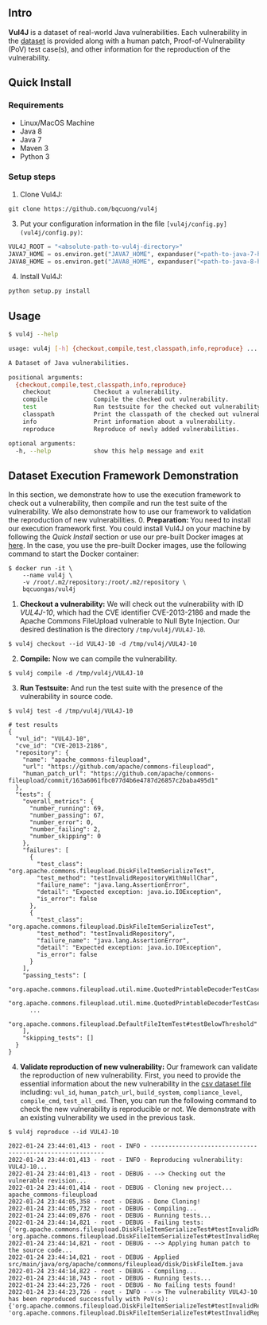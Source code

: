## Intro
**Vul4J** is a dataset of real-world Java vulnerabilities. 
Each vulnerability in the [dataset](dataset/vul4j_dataset.csv) is provided along with a human patch, Proof-of-Vulnerability (PoV) test case(s), and other information for the reproduction of the vulnerability. 

## Quick Install
### Requirements
* Linux/MacOS Machine
* Java 8
* Java 7
* Maven 3
* Python 3

### Setup steps
1. Clone Vul4J:
```shell
git clone https://github.com/bqcuong/vul4j
```

3. Put your configuration information in the file `[vul4j/config.py](vul4j/config.py)`:
```python
VUL4J_ROOT = "<absolute-path-to-vul4j-directory>"
JAVA7_HOME = os.environ.get("JAVA7_HOME", expanduser("<path-to-java-7-home-directory>"))
JAVA8_HOME = os.environ.get("JAVA8_HOME", expanduser("<path-to-java-8-home-directory>"))
```

4. Install Vul4J:
```python
python setup.py install
```
## Usage
```bash
$ vul4j --help

usage: vul4j [-h] {checkout,compile,test,classpath,info,reproduce} ...

A Dataset of Java vulnerabilities.

positional arguments:
  {checkout,compile,test,classpath,info,reproduce}
    checkout            Checkout a vulnerability.
    compile             Compile the checked out vulnerability.
    test                Run testsuite for the checked out vulnerability.
    classpath           Print the classpath of the checked out vulnerability.
    info                Print information about a vulnerability.
    reproduce           Reproduce of newly added vulnerabilities.

optional arguments:
  -h, --help            show this help message and exit
```

## Dataset Execution Framework Demonstration
In this section, we demonstrate how to use the execution framework to check out a vulnerability, then compile and run the test suite of the vulnerability.
We also demonstrate how to use our framework to validation the reproduction of new vulnerabilities.
0. **Preparation:** You need to install our execution framework first. You could install Vul4J on your machine by following the *Quick Install* section or use our pre-built Docker images at [here](here).
In the case, you use the pre-built Docker images, use the following command to start the Docker container:
```shell
$ docker run -it \
    --name vul4j \
    -v /root/.m2/repository:/root/.m2/repository \
    bqcuongas/vul4j
```

1. **Checkout a vulnerability:** We will check out the vulnerability with ID *VUL4J-10*, 
which had the CVE identifier CVE-2013-2186 and made the Apache Commons FileUpload vulnerable to Null Byte Injection.
Our desired destination is the directory `/tmp/vul4j/VUL4J-10`.
```shell
$ vul4j checkout --id VUL4J-10 -d /tmp/vul4j/VUL4J-10
```

2. **Compile:** Now we can compile the vulnerability.
```shell
$ vul4j compile -d /tmp/vul4j/VUL4J-10
```

3. **Run Testsuite:** And run the test suite with the presence of the vulnerability in source code.
```shell
$ vul4j test -d /tmp/vul4j/VUL4J-10

# test results
{
  "vul_id": "VUL4J-10",
  "cve_id": "CVE-2013-2186",
  "repository": {
    "name": "apache_commons-fileupload",
    "url": "https://github.com/apache/commons-fileupload",
    "human_patch_url": "https://github.com/apache/commons-fileupload/commit/163a6061fbc077d4b6e4787d26857c2baba495d1"
  },
  "tests": {
    "overall_metrics": {
      "number_running": 69,
      "number_passing": 67,
      "number_error": 0,
      "number_failing": 2,
      "number_skipping": 0
    },
    "failures": [
      {
        "test_class": "org.apache.commons.fileupload.DiskFileItemSerializeTest",
        "test_method": "testInvalidRepositoryWithNullChar",
        "failure_name": "java.lang.AssertionError",
        "detail": "Expected exception: java.io.IOException",
        "is_error": false
      },
      {
        "test_class": "org.apache.commons.fileupload.DiskFileItemSerializeTest",
        "test_method": "testInvalidRepository",
        "failure_name": "java.lang.AssertionError",
        "detail": "Expected exception: java.io.IOException",
        "is_error": false
      }
    ],
    "passing_tests": [
      "org.apache.commons.fileupload.util.mime.QuotedPrintableDecoderTestCase#invalidQuotedPrintableEncoding",
      "org.apache.commons.fileupload.util.mime.QuotedPrintableDecoderTestCase#unsafeDecodeLowerCase",
      ... 
      "org.apache.commons.fileupload.DefaultFileItemTest#testBelowThreshold"
    ],
    "skipping_tests": []
  }
}
```

4. **Validate reproduction of new vulnerability:** Our framework can validate the reproduction of new vulnerability.
First, you need to provide the essential information about the new vulnerability in the [csv dataset file](dataset/vul4j_dataset.csv) including: `vul_id`, `human_patch_url`, `build_system`, `compliance_level`, `compile_cmd`, `test_all_cmd`.
Then, you can run the following command to check the new vulnerability is reproducible or not. We demonstrate with an existing vulnerability we used in the previous task. 
```shell
$ vul4j reproduce --id VUL4J-10

2022-01-24 23:44:01,413 - root - INFO - ---------------------------------------------------------
2022-01-24 23:44:01,413 - root - INFO - Reproducing vulnerability: VUL4J-10...
2022-01-24 23:44:01,413 - root - DEBUG - --> Checking out the vulnerable revision...
2022-01-24 23:44:01,414 - root - DEBUG - Cloning new project... apache_commons-fileupload
2022-01-24 23:44:05,358 - root - DEBUG - Done Cloning!
2022-01-24 23:44:05,732 - root - DEBUG - Compiling...
2022-01-24 23:44:09,876 - root - DEBUG - Running tests...
2022-01-24 23:44:14,821 - root - DEBUG - Failing tests: {'org.apache.commons.fileupload.DiskFileItemSerializeTest#testInvalidRepository', 'org.apache.commons.fileupload.DiskFileItemSerializeTest#testInvalidRepositoryWithNullChar'}
2022-01-24 23:44:14,821 - root - DEBUG - --> Applying human patch to the source code...
2022-01-24 23:44:14,821 - root - DEBUG - Applied src/main/java/org/apache/commons/fileupload/disk/DiskFileItem.java
2022-01-24 23:44:14,822 - root - DEBUG - Compiling...
2022-01-24 23:44:18,743 - root - DEBUG - Running tests...
2022-01-24 23:44:23,726 - root - DEBUG - No failing tests found!
2022-01-24 23:44:23,726 - root - INFO - --> The vulnerability VUL4J-10 has been reproduced successfully with PoV(s): {'org.apache.commons.fileupload.DiskFileItemSerializeTest#testInvalidRepository', 'org.apache.commons.fileupload.DiskFileItemSerializeTest#testInvalidRepositoryWithNullChar'}!
```
